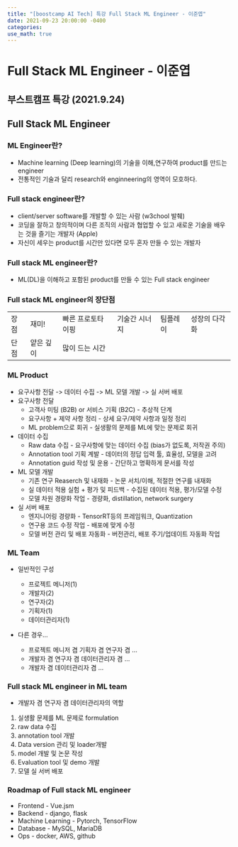 ```yaml
---
title: "[boostcamp AI Tech] 특강 Full Stack ML Engineer - 이준엽"
date: 2021-09-23 20:00:00 -0400
categories:
use_math: true
---
```



# Full Stack ML Engineer - 이준엽
## 부스트캠프 특강 (2021.9.24)

## Full Stack ML Engineer
### ML Engineer란?
* Machine learning (Deep learning)의 기술을 이해,연구하여 product를 만드는 engineer
* 전통적인 기술과 달리 research와 enginneering의 영역이 모호하다.

### Full stack engineer란?
* client/server software를 개발할 수 있는 사람 (w3chool 발췌)
* 코딩을 잘하고 창의적이며 다른 조직의 사람과 협업할 수 있고 새로운 기술을 배우는 것을 즐기는 개발자 (Apple)
* 자신이 세우는 product를 시간만 있다면 모두 혼자 만들 수 있는 개발자

### Full stack ML engineer란?
* ML(DL)을 이해하고 포함된 product를 만들 수 있는 Full stack engineer

### Full stack ML engineer의 장단점

| | | | | | |
|------|-------|-----------------|--------------|---------|--------------|
| 장점 | 재미! | 빠른 프로토타이핑 | 기술간 시너지 | 팀플레이 | 성장의 다각화 |
| 단점 | 얕은 깊이 | 많이 드는 시간 |  | |  |

### ML Product
* 요구사항 전달 -> 데이터 수집 -> ML 모델 개발 -> 실 서버 배포
* 요구사항 전달
    * 고객사 미팅 (B2B) or 서비스 기획 (B2C) - 추상적 단계
    * 요구사항 + 제약 사항 정리 - 상세 요구/제약 사항과 일정 정리
    * ML problem으로 회귀 - 실생활의 문제를 ML에 맞는 문제로 회귀
* 데이터 수집
    * Raw data 수집 - 요구사항에 맞는 데이터 수집 (bias가 없도록, 저작권 주의)
    * Annotation tool 기획 계발 - 데이터의 정답 입력 툴, 효율성, 모델을 고려
    * Annotation guid 작성 및 운용 - 간단하고 명확하게 문서를 작성
* ML 모델 개발
    * 기존 연구 Reaserch 및 내재화 - 논문 서치/이해, 적절한 연구를 내재화
    * 실 데이터 적용 실험 + 평가 및 피드백 - 수집된 데이터 적용, 평가/모델 수정
    * 모델 차원 경량화 작업 - 경량화, distillation, network surgery
* 실 서버 배포
    * 엔지니어링 경량화 - TensorRT등의 프레임워크, Quantization
    * 연구용 코드 수정 작업 - 배포에 맞게 수정
    * 모델 버전 관리 및 배포 자동화 - 버전관리, 배포 주기/업데이트 자동화 작업

### ML Team
* 일반적인 구성
    * 프로젝트 메니저(1)
    * 개발자(2)
    * 연구자(2)
    * 기획자(1)
    * 데이터관리자(1)

* 다른 경우...
    * 프로젝트 메니저 겸 기획자 겸 연구자 겸 ...
    * 개발자 겸 연구자 겸 데이터관리자 겸 ...
    * 개발자 겸 데이터관리자 겸 ...

### Full stack ML engineer in ML team
* 개발자 겸 연구자 겸 데이터관리자의 역할
1. 실생활 문제를 ML 문제로 formulation
2. raw data 수집
3. annotation tool 개발
4. Data version 관리 및 loader개발
5. model 개발 및 논문 작성
6. Evaluation tool 및 demo 개발
7. 모델 실 서버 배포

### Roadmap of Full stack ML engineer
* Frontend - Vue.jsm 
* Backend - django, flask
* Machine Learning - Pytorch, TensorFlow
* Database - MySQL, MariaDB
* Ops - docker, AWS, github

